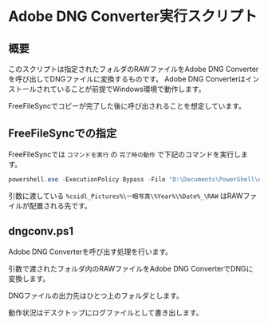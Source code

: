 # Adobe DNG Converter実行スクリプト

## 概要

このスクリプトは指定されたフォルダのRAWファイルをAdobe DNG Converterを呼び出してDNGファイルに変換するものです。
Adobe DNG Converterはインストールされていることが前提でWindows環境で動作します。

FreeFileSyncでコピーが完了した後に呼び出されることを想定しています。

## FreeFileSyncでの指定

FreeFIleSyncでは `コマンドを実行` の `完了時の動作` で下記のコマンドを実行します。

```powershell
powershell.exe -ExecutionPolicy Bypass -File "D:\Documents\PowerShell\dngconv\dngconv.ps1" %csidl_Pictures%\一眼写真\%Year%\%Date%_\RAW
```

引数に渡している `%csidl_Pictures%\一眼写真\%Year%\%Date%_\RAW` はRAWファイルが配置される先です。

## dngconv.ps1

Adobe DNG Converterを呼び出す処理を行います。

引数で渡されたフォルダ内のRAWファイルをAdobe DNG ConverterでDNGに変換します。

DNGファイルの出力先はひとつ上のフォルダとします。

動作状況はデスクトップにログファイルとして書き出します。

